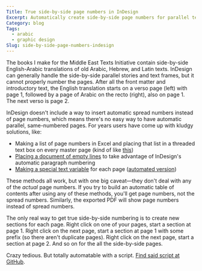 ```yaml
---
Title: True side-by-side page numbers in InDesign
Excerpt: Automatically create side-by-side page numbers for parallel texts or spread numbers in InDesign. 
Category: blog
Tags: 
  - arabic
  - graphic design
Slug: side-by-side-page-numbers-indesign
---
```



The books I make for the Middle East Texts Initiative contain side-by-side English-Arabic translations of old Arabic, Hebrew, and Latin texts. InDesign can generally handle the side-by-side parallel stories and text frames, but it cannot properly number the pages. After all the front matter and introductory text, the English translation starts on a verso page (left) with page 1, followed by a page of Arabic on the recto (right), also on page 1. The next verso is page 2. 

InDesign doesn't include a way to insert automatic spread numbers instead of page numbers, which means there's no easy way to have automatic parallel, same-numbered pages. For years users have come up with kludgy solutions, like:

* Making a list of page numbers in Excel and placing that list in a threaded text box on every master page (kind of like [this](http://indesignsecrets.com/making-numbered-tickets.php))
* [Placing a document of empty lines](http://indesignsecrets.com/create-spread-numbers.php) to take advantage of InDesign's automatic paragraph numbering
* [Making a special text variable](http://indesignsecrets.com/create-spread-numbers.php#comment-497592) for each page ([automated version](http://benmilander.com/content/number-spreads-free-script))

These methods all work, but with one big caveat—they don't deal with any of the *actual* page numbers. If you try to build an automatic table of contents after using any of these methods, you'll get page numbers, not the spread numbers. Similarly, the exported PDF will show page numbers instead of spread numbers. 

The only real way to get true side-by-side numbering is to create new sections for each page. Right click on one of your pages, start a section at page 1. Right click on the next page, start a section at page 1 with some prefix (so there aren't duplicate pages). Right click on the next page, start a section at page 2. And so on for the all the side-by-side pages. 

Crazy tedious. But totally automatable with a script. [Find said script at GitHub](https://github.com/andrewheiss/Side-by-side-page-numbers-in-InDesign).
